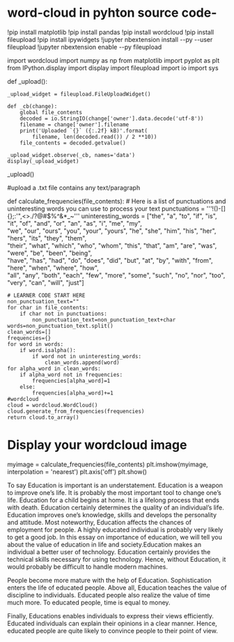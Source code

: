 # word-cloud in pyhton  source code-

!pip install matplotlib
!pip install pandas
!pip install wordcloud
!pip install fileupload
!pip install ipywidgets
!jupyter nbextension install --py --user fileupload
!jupyter nbextension enable --py fileupload

import wordcloud
import numpy as np
from matplotlib import pyplot as plt
from IPython.display import display
import fileupload
import io
import sys





def _upload():

    _upload_widget = fileupload.FileUploadWidget()

    def _cb(change):
        global file_contents
        decoded = io.StringIO(change['owner'].data.decode('utf-8'))
        filename = change['owner'].filename
        print('Uploaded `{}` ({:.2f} kB)'.format(
            filename, len(decoded.read()) / 2 **10))
        file_contents = decoded.getvalue()

    _upload_widget.observe(_cb, names='data')
    display(_upload_widget)

_upload()

#upload a .txt  file contains any text/paragraph




def calculate_frequencies(file_contents):
    # Here is a list of punctuations and uninteresting words you can use to process your text
    punctuations = '''!()-[]{};:'"\,<>./?@#$%^&*_~'''
    uninteresting_words = ["the", "a", "to", "if", "is", "it", "of", "and", "or", "an", "as", "i", "me", "my", \
    "we", "our", "ours", "you", "your", "yours", "he", "she", "him", "his", "her", "hers", "its", "they", "them", \
    "their", "what", "which", "who", "whom", "this", "that", "am", "are", "was", "were", "be", "been", "being", \
    "have", "has", "had", "do", "does", "did", "but", "at", "by", "with", "from", "here", "when", "where", "how", \
    "all", "any", "both", "each", "few", "more", "some", "such", "no", "nor", "too", "very", "can", "will", "just"]
    
    # LEARNER CODE START HERE
    non_punctuation_text=""
    for char in file_contents:
        if char not in punctuations:
            non_punctuation_text=non_punctuation_text+char
    words=non_punctuation_text.split()
    clean_words=[]
    frequencies={}
    for word in words:
        if word.isalpha():
            if word not in uninteresting_words:
                clean_words.append(word)
    for alpha_word in clean_words:
        if alpha_word not in frequencies:
            frequencies[alpha_word]=1
        else:
            frequencies[alpha_word]+=1
    #wordcloud
    cloud = wordcloud.WordCloud()
    cloud.generate_from_frequencies(frequencies)
    return cloud.to_array()





# Display your wordcloud image

myimage = calculate_frequencies(file_contents)
plt.imshow(myimage, interpolation = 'nearest')
plt.axis('off')
plt.show()

To say Education is important is an understatement. Education is a weapon to improve one’s life. It is probably the most important tool to change one’s life. Education for a child begins at home. It is a lifelong process that ends with death. Education certainly determines the quality of an individual’s life. Education improves one’s knowledge, skills and develops the personality and attitude. Most noteworthy, Education affects the chances of employment for people. A highly educated individual is probably very likely to get a good job. In this essay on importance of education, we will tell you about the value of education in life and society.Education makes an individual a better user of technology. Education certainly provides the technical skills necessary for using technology. Hence, without Education, it would probably be difficult to handle modern machines.

People become more mature with the help of Education. Sophistication enters the life of educated people. Above all, Education teaches the value of discipline to individuals. Educated people also realize the value of time much more. To educated people, time is equal to money.

Finally, Educations enables individuals to express their views efficiently. Educated individuals can explain their opinions in a clear manner. Hence, educated people are quite likely to convince people to their point of view.
